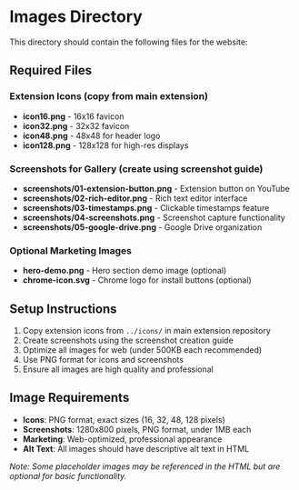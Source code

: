 # Images Directory

This directory should contain the following files for the website:

## Required Files

### Extension Icons (copy from main extension)
- **icon16.png** - 16x16 favicon
- **icon32.png** - 32x32 favicon  
- **icon48.png** - 48x48 for header logo
- **icon128.png** - 128x128 for high-res displays

### Screenshots for Gallery (create using screenshot guide)
- **screenshots/01-extension-button.png** - Extension button on YouTube
- **screenshots/02-rich-editor.png** - Rich text editor interface
- **screenshots/03-timestamps.png** - Clickable timestamps feature
- **screenshots/04-screenshots.png** - Screenshot capture functionality
- **screenshots/05-google-drive.png** - Google Drive organization

### Optional Marketing Images
- **hero-demo.png** - Hero section demo image (optional)
- **chrome-icon.svg** - Chrome logo for install buttons (optional)

## Setup Instructions

1. Copy extension icons from `../icons/` in main extension repository
2. Create screenshots using the screenshot creation guide
3. Optimize all images for web (under 500KB each recommended)
4. Use PNG format for icons and screenshots
5. Ensure all images are high quality and professional

## Image Requirements

- **Icons**: PNG format, exact sizes (16, 32, 48, 128 pixels)
- **Screenshots**: 1280x800 pixels, PNG format, under 1MB each
- **Marketing**: Web-optimized, professional appearance
- **Alt Text**: All images should have descriptive alt text in HTML

*Note: Some placeholder images may be referenced in the HTML but are optional for basic functionality.*